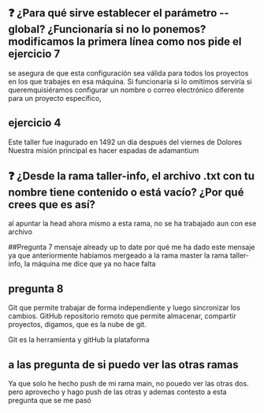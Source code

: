 ## ❓ ¿Para qué sirve establecer el parámetro --global? ¿Funcionaría si no lo ponemos? modificamos la primera línea como nos pide el ejercicio 7
se asegura de que esta configuración sea válida para todos los proyectos en los que trabajes en esa máquina.
Si funcionaría si lo omitimos serviría si queremquisiéramos  configurar un nombre o correo electrónico diferente para un proyecto específico,

## ejercicio 4
Este taller fue inagurado en 1492 un día después del viernes de Dolores
Nuestra misión principal es hacer espadas de adamantium

## ❓ ¿Desde la rama taller-info, el archivo .txt con tu nombre tiene contenido o está vacío? ¿Por qué crees que es así?
al apuntar la head ahora mismo a esta rama, no se ha trabajado aun con ese archivo

##Pregunta 7  mensaje already up to date por qué me ha dado este mensaje
ya que anteriormente habíamos mergeado a la rama master la rama taller-info, la máquina me dice que ya no hace falta

## pregunta 8
 Git que permite trabajar de forma independiente y luego sincronizar los cambios.
GitHub repositorio remoto que permite almacenar, compartir proyectos, digamos, que es la nube de git.

Git es la herramienta y gitHub la plataforma

## a las pregunta de si puedo ver las otras ramas
Ya que solo he hecho push de mi rama main, no pouedo ver las otras dos. pero aprovecho y hago push de las otras y ademas contesto a esta pregunta que se me pasó